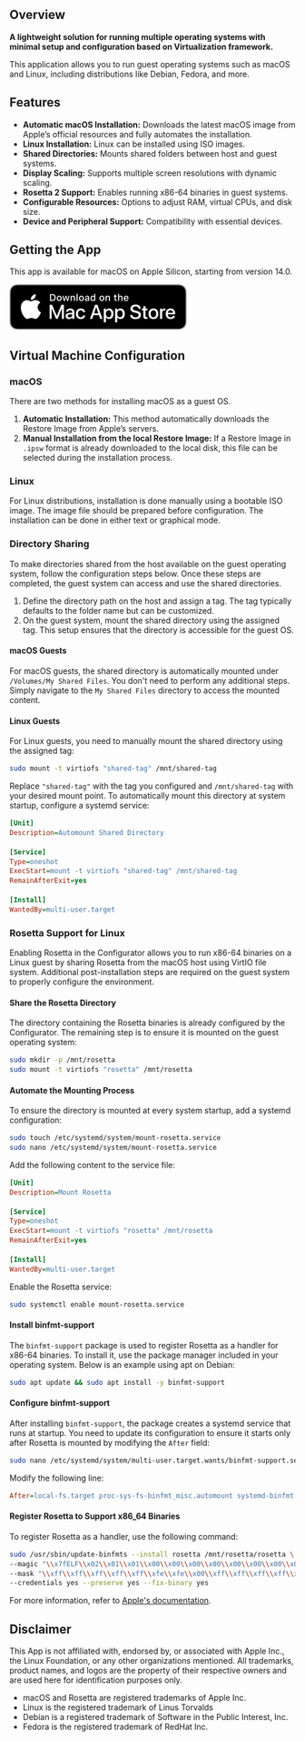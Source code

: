 ## Overview

**A lightweight solution for running multiple operating systems with minimal setup and configuration based on Virtualization framework.**

This application allows you to run guest operating systems such as macOS and Linux, including distributions like Debian, Fedora, and more.

## Features

- **Automatic macOS Installation:** Downloads the latest macOS image from Apple’s official resources and fully automates the installation.
- **Linux Installation:** Linux can be installed using ISO images.
- **Shared Directories:** Mounts shared folders between host and guest systems.
- **Display Scaling:** Supports multiple screen resolutions with dynamic scaling.
- **Rosetta 2 Support:** Enables running x86-64 binaries in guest systems.
- **Configurable Resources:** Options to adjust RAM, virtual CPUs, and disk size.
- **Device and Peripheral Support:** Compatibility with essential devices.

## Getting the App

This app is available for macOS on Apple Silicon, starting from version 14.0.

[![download-on-the-macos-app-store](./resources/macos-app-store.svg)](https://apps.apple.com)

## Virtual Machine Configuration

### macOS

There are two methods for installing macOS as a guest OS.

1. **Automatic Installation:** This method automatically downloads the Restore Image from Apple’s servers.
2. **Manual Installation from the local Restore Image:** If a Restore Image in `.ipsw` format is already downloaded to the local disk, this file can be selected during the installation process.

### Linux

For Linux distributions, installation is done manually using a bootable ISO image. The image file should be prepared before configuration. The installation can be done in either text or graphical mode.

### Directory Sharing

To make directories shared from the host available on the guest operating system, follow the configuration steps below. Once these steps are completed, the guest system can access and use the shared directories.

1. Define the directory path on the host and assign a tag. The tag typically defaults to the folder name but can be customized.
2. On the guest system, mount the shared directory using the assigned tag. This setup ensures that the directory is accessible for the guest OS.

#### macOS Guests

For macOS guests, the shared directory is automatically mounted under `/Volumes/My Shared Files`. You don't need to perform any additional steps. Simply navigate to the `My Shared Files` directory to access the mounted content.

#### Linux Guests

For Linux guests, you need to manually mount the shared directory using the assigned tag:

```bash
sudo mount -t virtiofs "shared-tag" /mnt/shared-tag
```

Replace `"shared-tag"` with the tag you configured and `/mnt/shared-tag` with your desired mount point. To automatically mount this directory at system startup, configure a systemd service:

```ini
[Unit]
Description=Automount Shared Directory

[Service]
Type=oneshot
ExecStart=mount -t virtiofs "shared-tag" /mnt/shared-tag
RemainAfterExit=yes

[Install]
WantedBy=multi-user.target
```

### Rosetta Support for Linux

Enabling Rosetta in the Configurator allows you to run x86-64 binaries on a Linux guest by sharing Rosetta from the macOS host using VirtIO file system. Additional post-installation steps are required on the guest system to properly configure the environment.

#### Share the Rosetta Directory

The directory containing the Rosetta binaries is already configured by the Configurator. The remaining step is to ensure it is mounted on the guest operating system:

```bash
sudo mkdir -p /mnt/rosetta
sudo mount -t virtiofs "rosetta" /mnt/rosetta
```

#### Automate the Mounting Process

To ensure the directory is mounted at every system startup, add a systemd configuration:

```bash
sudo touch /etc/systemd/system/mount-rosetta.service
sudo nano /etc/systemd/system/mount-rosetta.service
```

Add the following content to the service file:

```ini
[Unit]
Description=Mount Rosetta

[Service]
Type=oneshot
ExecStart=mount -t virtiofs "rosetta" /mnt/rosetta
RemainAfterExit=yes

[Install]
WantedBy=multi-user.target
```

Enable the Rosetta service:

```bash
sudo systemctl enable mount-rosetta.service
```

#### Install binfmt-support

The `binfmt-support` package is used to register Rosetta as a handler for x86-64 binaries. To install it, use the package manager included in your operating system. Below is an example using apt on Debian:

```bash
sudo apt update && sudo apt install -y binfmt-support
```

#### Configure binfmt-support

After installing `binfmt-support`, the package creates a systemd service that runs at startup. You need to update its configuration to ensure it starts only after Rosetta is mounted by modifying the `After` field:

```bash
sudo nano /etc/systemd/system/multi-user.target.wants/binfmt-support.service
```

Modify the following line:

```ini
After=local-fs.target proc-sys-fs-binfmt_misc.automount systemd-binfmt.service mount-rosetta.service
```

#### Register Rosetta to Support x86_64 Binaries

To register Rosetta as a handler, use the following command:

```bash
sudo /usr/sbin/update-binfmts --install rosetta /mnt/rosetta/rosetta \
--magic "\\x7fELF\\x02\\x01\\x01\\x00\\x00\\x00\\x00\\x00\\x00\\x00\\x00\\x02\\x00\\x3e\\x00" \
--mask "\\xff\\xff\\xff\\xff\\xff\\xfe\\xfe\\x00\\xff\\xff\\xff\\xff\\xff\\xff\\xff\\xff\\xfe\\xff\\xff\\xff" \
--credentials yes --preserve yes --fix-binary yes
```

For more information, refer to [Apple's documentation](https://developer.apple.com/documentation/virtualization/running_intel_binaries_in_linux_vms_with_rosetta).

## Disclaimer

This App is not affiliated with, endorsed by, or associated with Apple Inc., the Linux Foundation, or any other organizations mentioned. All trademarks, product names, and logos are the property of their respective owners and are used here for identification purposes only.

- macOS and Rosetta are registered trademarks of Apple Inc.
- Linux is the registered trademark of Linus Torvalds
- Debian is a registered trademark of Software in the Public Interest, Inc.
- Fedora is the registered trademark of RedHat Inc.
